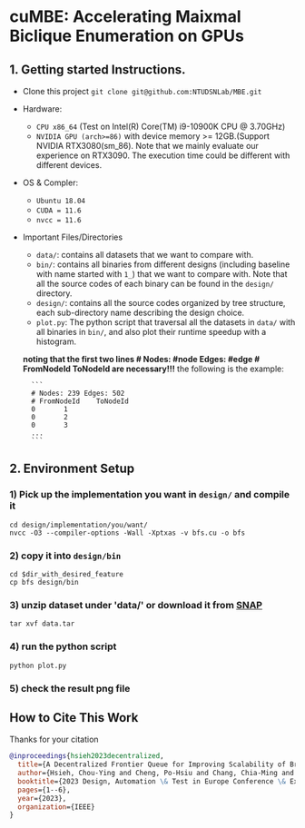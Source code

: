 # cuMBE: Accelerating Maixmal Biclique Enumeration on GPUs

## 1. Getting started Instructions.
- Clone this project
`git clone git@github.com:NTUDSNLab/MBE.git`
- Hardware:
    - `CPU x86_64` (Test on Intel(R) Core(TM) i9-10900K CPU @ 3.70GHz)
    - `NVIDIA GPU (arch>=86)` with device memory >= 12GB.(Support NVIDIA RTX3080(sm_86). Note that we mainly evaluate our experience on RTX3090. The execution time could be different with different devices.
- OS & Compler:
    - `Ubuntu 18.04`
    - `CUDA = 11.6`
    - `nvcc = 11.6` 
- Important Files/Directories
    - `data/`: contains all datasets that we want to compare with.
    - `bin/`: contains all binaries from different designs (including baseline with name started with `1_`) that we want to compare with. Note that all the source codes of each binary can be found in the `design/` directory.
    - `design/`: contains all the source codes organized by tree structure, each sub-directory name describing the design choice.
    - `plot.py`: The python script that traversal all the datasets in `data/` with all binaries in `bin/`, and also plot their runtime speedup with a histogram.

    **noting that the first two lines
    \# Nodes: #node  Edges: #edge
    \# FromNodeId ToNodeId
    are necessary!!!**
    the following is the example:
    
        ```
        # Nodes: 239 Edges: 502
        # FromNodeId    ToNodeId
        0       1
        0       2
        0       3
        ...
        ```

## 2. Environment Setup

### 1) Pick up the implementation you want in `design/` and compile it
```
cd design/implementation/you/want/
nvcc -O3 --compiler-options -Wall -Xptxas -v bfs.cu -o bfs
```

### 2) copy it into `design/bin`
```
cd $dir_with_desired_feature
cp bfs design/bin
```

### 3) unzip dataset under 'data/' or download it from [SNAP](http://snap.stanford.edu/data/index.html)

```
tar xvf data.tar
```

### 4) run the python script
```
python plot.py
```

### 5) check the result png file


## How to Cite This Work

Thanks for your citation
```bibtex
@inproceedings{hsieh2023decentralized,
  title={A Decentralized Frontier Queue for Improving Scalability of Breadth-First-Search on GPUs},
  author={Hsieh, Chou-Ying and Cheng, Po-Hsiu and Chang, Chia-Ming and Kuo, Sy-Yen},
  booktitle={2023 Design, Automation \& Test in Europe Conference \& Exhibition (DATE)},
  pages={1--6},
  year={2023},
  organization={IEEE}
}
```

